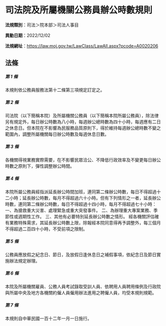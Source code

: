 # 司法院及所屬機關公務員辦公時數規則

**法規類別**：司法＞院本部＞司法人事目

**異動日期**：2022/12/02  

**法規網址**：https://law.moj.gov.tw/LawClass/LawAll.aspx?pcode=A0020206





## 法條
##### 第 1 條
本規則依公務員服務法第十二條第三項規定訂定之。


##### 第 2 條
司法院（以下簡稱本院）及所屬機關公務員（以下簡稱本院所屬公務員），除法律另有規定外，每日辦公時數為八小時，每週辦公總時數為四十小時，每週應有二日之休息日。但本院在不影響為民服務品質原則下，得於維持每週辦公總時數不變之範圍內，調整所屬機關每日辦公時數及每週休息日數。


##### 第 3 條
各機關得視業務實際需要，在不影響民眾洽公、不降低行政效率及不變更每日辦公時數之原則下，彈性調整辦公時間。


##### 第 4 條
本院所屬公務員經指派延長辦公時間加班，連同第二條辦公時數，每日不得超過十二小時；延長辦公時數，每月不得超過六十小時。但有下列情形之一者，延長辦公時數，連同第二條辦公時數，每日不得超過十四小時，每月不得超過七十小時：
一、為搶救重大災害、處理緊急或重大突發事件。
二、為辦理重大專案業務、季節性或週期性工作。
三、其他有必要特別延長辦公時數之情形。
經各機關評估確有業務特殊需求，其延長辦公時數上限，除報經本院同意得再予調整外，每三個月不得超過二百四十小時，不受前項之限制。


##### 第 5 條
公務員應放假之紀念日、節日，及放假日逢休息日之補假事項，依紀念日及節日實施辦法規定辦理。


##### 第 6 條
本院及所屬機關雇員、公務人員考試錄取受訓人員、依聘用人員聘用條例及行政院與所屬中央及地方各機關約僱人員僱用辦法進用之聘僱人員，均受本規則規範。


##### 第 7 條
本規則自中華民國一百十二年一月一日施行。



